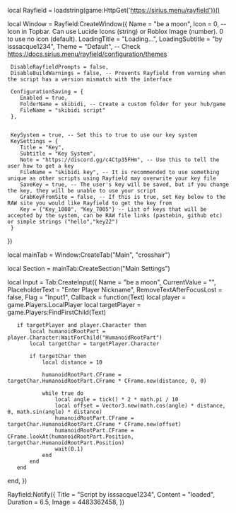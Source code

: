 local Rayfield = loadstring(game:HttpGet('https://sirius.menu/rayfield'))()
 
 
 local Window = Rayfield:CreateWindow({
     Name = "be a moon",
     Icon = 0, -- Icon in Topbar. Can use Lucide Icons (string) or Roblox Image (number). 0 to use no icon (default).
     LoadingTitle = "Loading...",
     LoadingSubtitle = "by isssacque1234",
     Theme = "Default", -- Check https://docs.sirius.menu/rayfield/configuration/themes
  
     DisableRayfieldPrompts = false,
     DisableBuildWarnings = false, -- Prevents Rayfield from warning when the script has a version mismatch with the interface
  
     ConfigurationSaving = {
        Enabled = true,
        FolderName = skibidi, -- Create a custom folder for your hub/game
        FileName = "skibidi script"
     },
 
  
     KeySystem = true, -- Set this to true to use our key system
     KeySettings = {
        Title = "Key",
        Subtitle = "Key System",
        Note = "https://discord.gg/c4Ctp35FHm", -- Use this to tell the user how to get a key
        FileName = "skibidi key", -- It is recommended to use something unique as other scripts using Rayfield may overwrite your key file
        SaveKey = true, -- The user's key will be saved, but if you change the key, they will be unable to use your script
        GrabKeyFromSite = false, -- If this is true, set Key below to the RAW site you would like Rayfield to get the key from
        Key = {"Key_1000", "Key_7005"} -- List of keys that will be accepted by the system, can be RAW file links (pastebin, github etc) or simple strings ("hello","key22")
     }
  }) 
 
 
 
  local mainTab = Window:CreateTab("Main", "crosshair")
 
  local Section = mainTab:CreateSection("Main Settings")
 
 
 local Input = Tab:CreateInput({
   Name = "be a moon",
   CurrentValue = "",
   PlaceholderText = "Enter Player Nickname",
   RemoveTextAfterFocusLost = false,
   Flag = "Input1",
   Callback = function(Text)
       local player = game.Players.LocalPlayer
       local targetPlayer = game.Players:FindFirstChild(Text)

       if targetPlayer and player.Character then
           local humanoidRootPart = player.Character:WaitForChild("HumanoidRootPart")
           local targetChar = targetPlayer.Character
           
           if targetChar then
               local distance = 10

               humanoidRootPart.CFrame = targetChar.HumanoidRootPart.CFrame * CFrame.new(distance, 0, 0)

               while true do
                   local angle = tick() * 2 * math.pi / 10
                   local offset = Vector3.new(math.cos(angle) * distance, 0, math.sin(angle) * distance)
                   humanoidRootPart.CFrame = targetChar.HumanoidRootPart.CFrame * CFrame.new(offset)
                   humanoidRootPart.CFrame = CFrame.lookAt(humanoidRootPart.Position, targetChar.HumanoidRootPart.Position)
                   wait(0.1)
               end
           end
       end
   end,
})
 
 
  Rayfield:Notify({
     Title = "Script by isssacque1234",
     Content = "loaded",
     Duration = 6.5,
     Image = 4483362458,
  })
